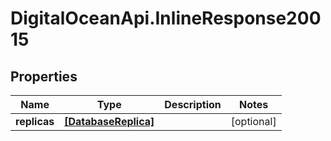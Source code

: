 # DigitalOceanApi.InlineResponse20015

## Properties
Name | Type | Description | Notes
------------ | ------------- | ------------- | -------------
**replicas** | [**[DatabaseReplica]**](DatabaseReplica.md) |  | [optional] 
